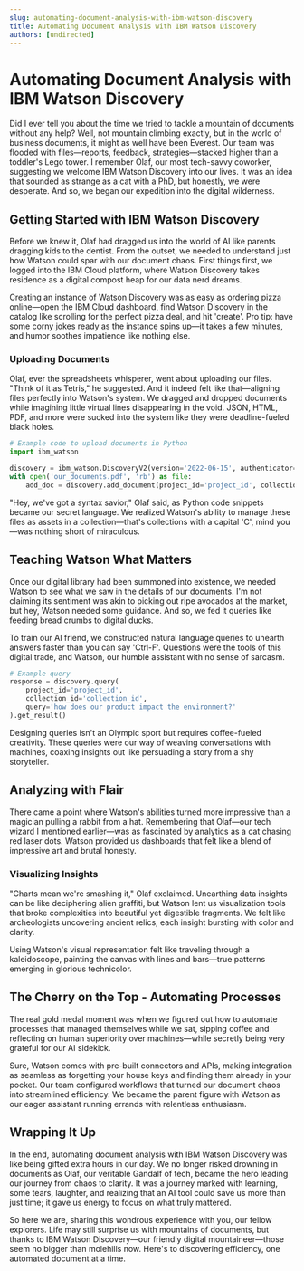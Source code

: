```yaml
---
slug: automating-document-analysis-with-ibm-watson-discovery
title: Automating Document Analysis with IBM Watson Discovery
authors: [undirected]
---
```



# Automating Document Analysis with IBM Watson Discovery

Did I ever tell you about the time we tried to tackle a mountain of documents without any help? Well, not mountain climbing exactly, but in the world of business documents, it might as well have been Everest. Our team was flooded with files—reports, feedback, strategies—stacked higher than a toddler's Lego tower. I remember Olaf, our most tech-savvy coworker, suggesting we welcome IBM Watson Discovery into our lives. It was an idea that sounded as strange as a cat with a PhD, but honestly, we were desperate. And so, we began our expedition into the digital wilderness.

## Getting Started with IBM Watson Discovery

Before we knew it, Olaf had dragged us into the world of AI like parents dragging kids to the dentist. From the outset, we needed to understand just how Watson could spar with our document chaos. First things first, we logged into the IBM Cloud platform, where Watson Discovery takes residence as a digital compost heap for our data nerd dreams. 

Creating an instance of Watson Discovery was as easy as ordering pizza online—open the IBM Cloud dashboard, find Watson Discovery in the catalog like scrolling for the perfect pizza deal, and hit 'create'. Pro tip: have some corny jokes ready as the instance spins up—it takes a few minutes, and humor soothes impatience like nothing else.

### Uploading Documents

Olaf, ever the spreadsheets whisperer, went about uploading our files. "Think of it as Tetris," he suggested. And it indeed felt like that—aligning files perfectly into Watson's system. We dragged and dropped documents while imagining little virtual lines disappearing in the void. JSON, HTML, PDF, and more were sucked into the system like they were deadline-fueled black holes.

```python
# Example code to upload documents in Python
import ibm_watson

discovery = ibm_watson.DiscoveryV2(version='2022-06-15', authenticator=authenticator)
with open('our_documents.pdf', 'rb') as file:
    add_doc = discovery.add_document(project_id='project_id', collection_id='collection_id', file=file).get_result()
```

"Hey, we've got a syntax savior," Olaf said, as Python code snippets became our secret language. We realized Watson's ability to manage these files as assets in a collection—that's collections with a capital 'C', mind you—was nothing short of miraculous.

## Teaching Watson What Matters

Once our digital library had been summoned into existence, we needed Watson to see what we saw in the details of our documents. I'm not claiming its sentiment was akin to picking out ripe avocados at the market, but hey, Watson needed some guidance. And so, we fed it queries like feeding bread crumbs to digital ducks. 

To train our AI friend, we constructed natural language queries to unearth answers faster than you can say 'Ctrl-F'. Questions were the tools of this digital trade, and Watson, our humble assistant with no sense of sarcasm.

```python
# Example query
response = discovery.query(
    project_id='project_id',
    collection_id='collection_id',
    query='how does our product impact the environment?'
).get_result()
```

Designing queries isn't an Olympic sport but requires coffee-fueled creativity. These queries were our way of weaving conversations with machines, coaxing insights out like persuading a story from a shy storyteller.

## Analyzing with Flair

There came a point where Watson's abilities turned more impressive than a magician pulling a rabbit from a hat. Remembering that Olaf—our tech wizard I mentioned earlier—was as fascinated by analytics as a cat chasing red laser dots. Watson provided us dashboards that felt like a blend of impressive art and brutal honesty.

### Visualizing Insights

"Charts mean we're smashing it," Olaf exclaimed. Unearthing data insights can be like deciphering alien graffiti, but Watson lent us visualization tools that broke complexities into beautiful yet digestible fragments. We felt like archeologists uncovering ancient relics, each insight bursting with color and clarity.

Using Watson's visual representation felt like traveling through a kaleidoscope, painting the canvas with lines and bars—true patterns emerging in glorious technicolor.

## The Cherry on the Top - Automating Processes

The real gold medal moment was when we figured out how to automate processes that managed themselves while we sat, sipping coffee and reflecting on human superiority over machines—while secretly being very grateful for our AI sidekick. 

Sure, Watson comes with pre-built connectors and APIs, making integration as seamless as forgetting your house keys and finding them already in your pocket. Our team configured workflows that turned our document chaos into streamlined efficiency. We became the parent figure with Watson as our eager assistant running errands with relentless enthusiasm.

## Wrapping It Up

In the end, automating document analysis with IBM Watson Discovery was like being gifted extra hours in our day. We no longer risked drowning in documents as Olaf, our veritable Gandalf of tech, became the hero leading our journey from chaos to clarity. It was a journey marked with learning, some tears, laughter, and realizing that an AI tool could save us more than just time; it gave us energy to focus on what truly mattered.

So here we are, sharing this wondrous experience with you, our fellow explorers. Life may still surprise us with mountains of documents, but thanks to IBM Watson Discovery—our friendly digital mountaineer—those seem no bigger than molehills now. Here's to discovering efficiency, one automated document at a time.